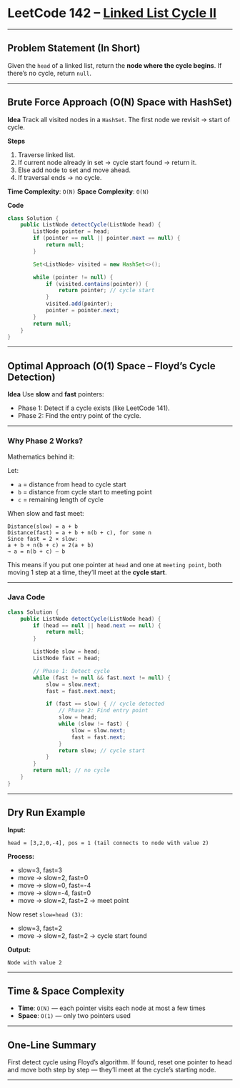 
# LeetCode 142 – [Linked List Cycle II](https://leetcode.com/problems/linked-list-cycle-ii/)

---

## Problem Statement (In Short)

Given the `head` of a linked list, return the **node where the cycle begins**.
If there’s no cycle, return `null`.

---

## Brute Force Approach (O(N) Space with HashSet)

**Idea**
Track all visited nodes in a `HashSet`.
The first node we revisit → start of cycle.

**Steps**

1. Traverse linked list.
2. If current node already in set → cycle start found → return it.
3. Else add node to set and move ahead.
4. If traversal ends → no cycle.

**Time Complexity**: `O(N)`
**Space Complexity**: `O(N)`

**Code**

```java
class Solution {
    public ListNode detectCycle(ListNode head) {
        ListNode pointer = head;
        if (pointer == null || pointer.next == null) {
            return null;
        }

        Set<ListNode> visited = new HashSet<>();

        while (pointer != null) {
            if (visited.contains(pointer)) {
                return pointer; // cycle start
            }
            visited.add(pointer);
            pointer = pointer.next;
        }
        return null;
    }
}
```

---

## Optimal Approach (O(1) Space – Floyd’s Cycle Detection)

**Idea**
Use **slow** and **fast** pointers:

* Phase 1: Detect if a cycle exists (like LeetCode 141).
* Phase 2: Find the entry point of the cycle.

---

### Why Phase 2 Works?

Mathematics behind it:

Let:

* `a` = distance from head to cycle start
* `b` = distance from cycle start to meeting point
* `c` = remaining length of cycle

When slow and fast meet:

```
Distance(slow) = a + b
Distance(fast) = a + b + n(b + c), for some n
Since fast = 2 × slow:
a + b + n(b + c) = 2(a + b)
→ a = n(b + c) – b
```

This means if you put one pointer at `head` and one at `meeting point`, both moving 1 step at a time, they’ll meet at the **cycle start**.

---

### Java Code

```java
class Solution {
    public ListNode detectCycle(ListNode head) {
        if (head == null || head.next == null) {
            return null;
        }

        ListNode slow = head;
        ListNode fast = head;

        // Phase 1: Detect cycle
        while (fast != null && fast.next != null) {
            slow = slow.next;
            fast = fast.next.next;

            if (fast == slow) { // cycle detected
                // Phase 2: Find entry point
                slow = head;
                while (slow != fast) {
                    slow = slow.next;
                    fast = fast.next;
                }
                return slow; // cycle start
            }
        }
        return null; // no cycle
    }
}
```

---

## Dry Run Example

**Input:**

```
head = [3,2,0,-4], pos = 1 (tail connects to node with value 2)
```

**Process:**

* slow=3, fast=3
* move → slow=2, fast=0
* move → slow=0, fast=-4
* move → slow=-4, fast=0
* move → slow=2, fast=2 → meet point

Now reset `slow=head (3)`:

* slow=3, fast=2
* move → slow=2, fast=2 → cycle start found

**Output:**

```
Node with value 2
```

---

## Time & Space Complexity

* **Time**: `O(N)` — each pointer visits each node at most a few times
* **Space**: `O(1)` — only two pointers used

---

## One-Line Summary

First detect cycle using Floyd’s algorithm. If found, reset one pointer to head and move both step by step — they’ll meet at the cycle’s starting node.

---
